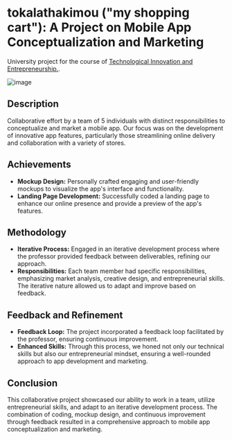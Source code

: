 # tokalathakimou ("my shopping cart"): A Project on Mobile App Conceptualization and Marketing

University project for the course of [Technological Innovation and Entrepreneurship.](https://www.dept.aueb.gr/el/cs/courses/3584). 
 
![image](https://github.com/panagiotou99/tokalathakimou/assets/53258725/f34eea80-6752-4eed-9a3e-ad3190c49a94)

## Description
Collaborative effort by a team of 5 individuals with distinct responsibilities to conceptualize and market a mobile app. Our focus was on the development of innovative app features, particularly those streamlining online delivery and collaboration with a variety of stores.

## Achievements
- **Mockup Design:** Personally crafted engaging and user-friendly mockups to visualize the app's interface and functionality.
- **Landing Page Development:** Successfully coded a landing page to enhance our online presence and provide a preview of the app's features.

## Methodology
- **Iterative Process:** Engaged in an iterative development process where the professor provided feedback between deliverables, refining our approach.
- **Responsibilities:** Each team member had specific responsibilities, emphasizing market analysis, creative design, and entrepreneurial skills. The iterative nature allowed us to adapt and improve based on feedback.

## Feedback and Refinement
- **Feedback Loop:** The project incorporated a feedback loop facilitated by the professor, ensuring continuous improvement.
- **Enhanced Skills:** Through this process, we honed not only our technical skills but also our entrepreneurial mindset, ensuring a well-rounded approach to app development and marketing.

## Conclusion
This collaborative project showcased our ability to work in a team, utilize entrepreneurial skills, and adapt to an iterative development process. The combination of coding, mockup design, and continuous improvement through feedback resulted in a comprehensive approach to mobile app conceptualization and marketing. 
